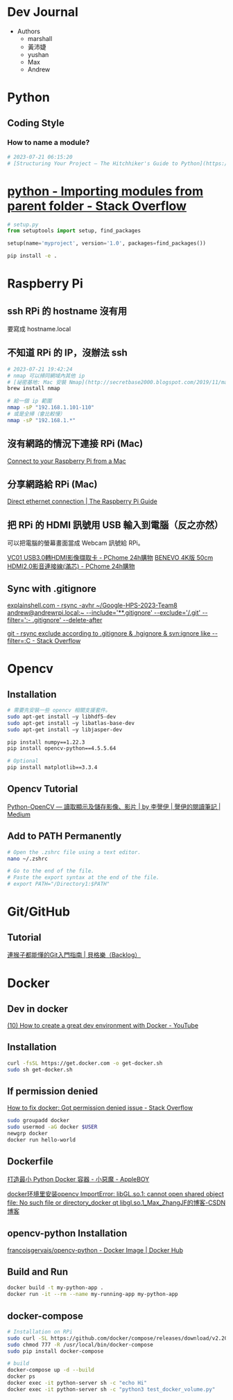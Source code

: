 # Dev Journal

- Authors
    - marshall
    - 黃沛婕
    - yushan
    - Max
    - Andrew

# Python

## Coding Style

### How to name a module?
```bash
# 2023-07-21 06:15:20
# [Structuring Your Project — The Hitchhiker's Guide to Python](https://docs.python-guide.org/writing/structure/)
```

# [python - Importing modules from parent folder - Stack Overflow](https://stackoverflow.com/questions/714063/importing-modules-from-parent-folder)

```python
# setup.py
from setuptools import setup, find_packages

setup(name='myproject', version='1.0', packages=find_packages())
```

```bash
pip install -e .
```

# Raspberry Pi


## ssh RPi 的 hostname 沒有用

要寫成 hostname.local

## 不知道 RPi 的 IP，沒辦法 ssh

```bash
# 2023-07-21 19:42:24
# nmap 可以掃同網域內其他 ip
# [祕密基地: Mac 安裝 Nmap](http://secretbase2000.blogspot.com/2019/11/mac-nmap.html)
brew install nmap

# 給一個 ip 範圍
nmap -sP "192.168.1.101-110"
# 或是全掃（會比較慢）
nmap -sP "192.168.1.*"
```


## 沒有網路的情況下連接 RPi (Mac)

[Connect to your Raspberry Pi from a Mac](https://www.dexterindustries.com/BrickPi/brickpi-tutorials-documentation/getting-started/using-the-pi/connect-to-your-raspberry-pi-from-a-mac/)

## 分享網路給 RPi (Mac)

[Direct ethernet connection | The Raspberry Pi Guide](https://raspberrypi-guide.github.io/networking/create-direct-ethernet-connection)


## 把 RPi 的 HDMI 訊號用 USB 輸入到電腦（反之亦然）

可以把電腦的螢幕畫面當成 Webcam 訊號給 RPi。

[VC01 USB3.0轉HDMI影像擷取卡 - PChome 24h購物](https://24h.pchome.com.tw/prod/DCAX3W-A900EQPPF-000)
[BENEVO 4K版 50cm HDMI2.0影音連接線(滿芯) - PChome 24h購物](https://24h.pchome.com.tw/prod/DCACXR-A900G6OTS-000)

## Sync with .gitignore

[explainshell.com - rsync -avhr \~/Google-HPS-2023-Team8 andrew@andrewrpi.local:\~ --include='\*\*.gitignore' --exclude='/.git' --filter=':- .gitignore' --delete-after](https://explainshell.com/explain?cmd=rsync+-avhr+%7E%2FGoogle-HPS-2023-Team8+andrew%40andrewrpi.local%3A%7E+--include%3D%27**.gitignore%27+--exclude%3D%27%2F.git%27+--filter%3D%27%3A-+.gitignore%27+--delete-after)

[git - rsync exclude according to .gitignore & .hgignore & svn:ignore like --filter=:C - Stack Overflow](https://stackoverflow.com/questions/13713101/rsync-exclude-according-to-gitignore-hgignore-svnignore-like-filter-c)

# Opencv

## Installation

```bash
# 需要先安裝一些 opencv 相關支援套件。
sudo apt-get install –y libhdf5-dev
sudo apt-get install –y libatlas-base-dev
sudo apt-get install –y libjasper-dev

pip install numpy==1.22.3
pip install opencv-python==4.5.5.64

# Optional
pip install matplotlib==3.3.4
```


## Opencv Tutorial

[Python-OpenCV — 讀取顯示及儲存影像、影片 | by 李謦伊 | 謦伊的閱讀筆記 | Medium](https://medium.com/ching-i/python-opencv-%E8%AE%80%E5%8F%96%E9%A1%AF%E7%A4%BA%E5%8F%8A%E5%84%B2%E5%AD%98%E5%BD%B1%E5%83%8F-%E5%BD%B1%E7%89%87-ee3701c454da)

## Add to PATH Permanently

```bash
# Open the .zshrc file using a text editor.
nano ~/.zshrc

# Go to the end of the file.
# Paste the export syntax at the end of the file. 
# export PATH="/Directory1:$PATH"
```

# Git/GitHub

## Tutorial

[連猴子都能懂的Git入門指南 | 貝格樂（Backlog）](https://backlog.com/git-tutorial/tw/)


# Docker

## Dev in docker

[(10) How to create a great dev environment with Docker - YouTube](https://www.youtube.com/watch?v=0H2miBK_gAk&ab_channel=PatrickLoeber)

## Installation
```bash
curl -fsSL https://get.docker.com -o get-docker.sh
sudo sh get-docker.sh
```

## If permission denied
[How to fix docker: Got permission denied issue - Stack Overflow](https://stackoverflow.com/questions/48957195/how-to-fix-docker-got-permission-denied-issue)
```bash
sudo groupadd docker
sudo usermod -aG docker $USER
newgrp docker
docker run hello-world
```

## Dockerfile

[打造最小 Python Docker 容器 - 小惡魔 - AppleBOY](https://blog.wu-boy.com/2021/07/building-minimal-docker-containers-for-python-applications/)


[docker环境里安装opencv ImportError: libGL.so.1: cannot open shared object file: No such file or directory\_docker qt libgl.so.1\_Max\_ZhangJF的博客-CSDN博客](https://blog.csdn.net/Max_ZhangJF/article/details/108920050)


## opencv-python Installation

[francoisgervais/opencv-python - Docker Image | Docker Hub](https://hub.docker.com/r/francoisgervais/opencv-python/)

## Build and Run

```bash
docker build -t my-python-app .
docker run -it --rm --name my-running-app my-python-app
```

## docker-compose

```bash
# Installation on RPi
sudo curl -SL https://github.com/docker/compose/releases/download/v2.20.2/docker-compose-linux-x86_64 -o /usr/local/bin/docker-compose
sudo chmod 777 -R /usr/local/bin/docker-compose
sudo pip install docker-compose
```

```bash
# build
docker-compose up -d --build
docker ps
docker exec -it python-server sh -c "echo Hi"
docker exec -it python-server sh -c "python3 test_docker_volume.py"
```